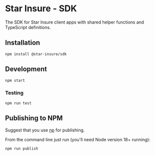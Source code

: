 # Star Insure - SDK

The SDK for Star Insure client apps with shared helper functions and TypeScript definitions.

## Installation
```
npm install @star-insure/sdk
```

## Development
```bash
npm start
```
### Testing
```
npm run test
```

## Publishing to NPM
Suggest that you use [np](https://github.com/sindresorhus/np) for publishing.

From the command line just run (you'll need Node version 18+ running):
```
npm run publish
```
